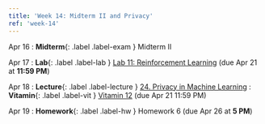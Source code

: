 ```yaml
---
title: 'Week 14: Midterm II and Privacy'
ref: 'week-14'
---
```


Apr 16
: **Midterm**{: .label .label-exam } Midterm II

Apr 17
: **Lab**{: .label .label-lab } [Lab 11: Reinforcement Learning](http://data102.datahub.berkeley.edu/hub/user-redirect/git-pull?repo=https%3A%2F%2Fgithub.com%2Fds-102%2Fsp24-materials&urlpath=lab%2Ftree%2Fsp24-materials%2Flab%2Flab11%2Flab11.ipynb&branch=main) (due Apr 21 at **11:59 PM**)

Apr 18
: **Lecture**{: .label .label-lecture } [24. Privacy in Machine Learning](lecture/lec24)
: **Vitamin**{: .label .label-vit } [Vitamin 12](https://www.gradescope.com/courses/711377/assignments/4387338) (due Apr 21 11:59 PM)

Apr 19
: **Homework**{: .label .label-hw } Homework 6 (due Apr 26 at **5 PM**)
